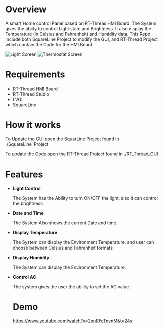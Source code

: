 # Overview
A smart Home control Panel based on RT-Threas HMI Board. The System gives the abiity to control Light state and Brightness. It also display the Temperature (in Celsius and Fahrenheit) and Humidity data. This Repo include both SquareLine Project to modify the GUI, and RT-Thread Project which contain the Code for the HMI Board.

![Light Screen]([http://url/to/img.png](https://imageupload.io/tW1NlIjJjxRWduz))
![Thermostat Screen]([http://url/to/img.png](https://imageupload.io/mjt0L1uO0Q0NKD7))


# Requirements
- RT-Thread HMI Board
- RT-Thread Studio
- LVGL
- SquareLine

# How it works
To Update the GUI open the SquarLine Project found in ./SquareLine_Project

To update the Code open the RT-Thread Project found in ./RT_Thread_GUI


# Features 
- <strong>Light Control</strong>

  The System has the Ability to turn ON/OFF the light, also it can control the brightness.
- <strong>Date and Time</strong>

  The System Also shows the current Date and time.
- <strong>Display Temperature</strong>

  The System can display the Environment Temperature, and user can choose between Celsius and Fahrenheit formats
- <strong>Display Humidity</strong>

  The System can display the Environment Temperature.
- <strong>Control AC</strong>

  The system gives the user the ability to set the AC value.


  # Demo
  https://www.youtube.com/watch?v=2nnRFcTnvnM&t=24s




